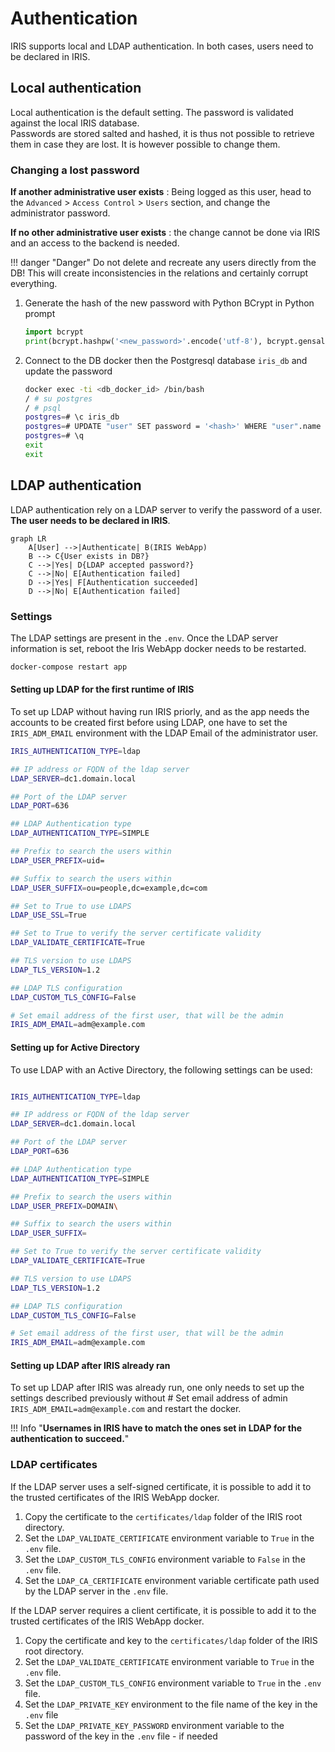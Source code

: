 # Authentication 
IRIS supports local and LDAP authentication. In both cases, users need to be declared in IRIS.   

## Local authentication 
Local authentication is the default setting. The password is validated against the local IRIS database.  
Passwords are stored salted and hashed, it is thus not possible to retrieve them in case they are lost. It is however possible to change them.   

### Changing a lost password
**If another administrative user exists** : Being logged as this user, head to the `Advanced` > `Access Control` > `Users` section, and change the administrator password. 

**If no other administrative user exists** : the change cannot be done via IRIS and an access to the backend is needed.  

!!! danger "Danger"
    Do not delete and recreate any users directly from the DB! This will create inconsistencies in the relations and certainly corrupt everything. 

1. Generate the hash of the new password with Python BCrypt in Python prompt
   
    ```python
    import bcrypt
    print(bcrypt.hashpw('<new_password>'.encode('utf-8'), bcrypt.gensalt()))
    ```

2. Connect to the DB docker then the Postgresql database `iris_db` and update the password 

    ```bash
    docker exec -ti <db_docker_id> /bin/bash
    / # su postgres
    / # psql
    postgres=# \c iris_db 
    postgres=# UPDATE "user" SET password = '<hash>' WHERE "user".name = 'administrator';
    postgres=# \q
    exit
    exit
    ```


## LDAP authentication 
LDAP authentication rely on a LDAP server to verify the password of a user.    
**The user needs to be declared in IRIS**.   

```mermaid
graph LR
    A[User] -->|Authenticate| B(IRIS WebApp)
    B --> C{User exists in DB?}
    C -->|Yes| D{LDAP accepted password?}
    C -->|No| E[Authentication failed]
    D -->|Yes| F[Authentication succeeded]
    D -->|No| E[Authentication failed]
```

### Settings 
The LDAP settings are present in the `.env`. Once the LDAP server information is set, reboot the Iris WebApp docker needs to be restarted.  

```bash
docker-compose restart app
```

#### Setting up LDAP for the first runtime of IRIS 
To set up LDAP without having run IRIS priorly, and as the app needs the accounts to be created first before using LDAP, one have to set the `IRIS_ADM_EMAIL` environment with the LDAP Email of the administrator user.  

```bash title="Example of LDAP configuration for first run"
IRIS_AUTHENTICATION_TYPE=ldap

## IP address or FQDN of the ldap server
LDAP_SERVER=dc1.domain.local

## Port of the LDAP server
LDAP_PORT=636

## LDAP Authentication type
LDAP_AUTHENTICATION_TYPE=SIMPLE

## Prefix to search the users within 
LDAP_USER_PREFIX=uid=

## Suffix to search the users within
LDAP_USER_SUFFIX=ou=people,dc=example,dc=com

## Set to True to use LDAPS
LDAP_USE_SSL=True

## Set to True to verify the server certificate validity
LDAP_VALIDATE_CERTIFICATE=True

## TLS version to use LDAPS
LDAP_TLS_VERSION=1.2

## LDAP TLS configuration 
LDAP_CUSTOM_TLS_CONFIG=False

# Set email address of the first user, that will be the admin 
IRIS_ADM_EMAIL=adm@example.com 
```

#### Setting up for Active Directory
To use LDAP with an Active Directory, the following settings can be used: 

```bash title="Example of LDAP configuration for first run with Active Directory"

IRIS_AUTHENTICATION_TYPE=ldap

## IP address or FQDN of the ldap server
LDAP_SERVER=dc1.domain.local

## Port of the LDAP server
LDAP_PORT=636

## LDAP Authentication type
LDAP_AUTHENTICATION_TYPE=SIMPLE

## Prefix to search the users within
LDAP_USER_PREFIX=DOMAIN\

## Suffix to search the users within
LDAP_USER_SUFFIX=

## Set to True to verify the server certificate validity
LDAP_VALIDATE_CERTIFICATE=True

## TLS version to use LDAPS
LDAP_TLS_VERSION=1.2

## LDAP TLS configuration 
LDAP_CUSTOM_TLS_CONFIG=False

# Set email address of the first user, that will be the admin
IRIS_ADM_EMAIL=adm@example.com 
```


#### Setting up LDAP after IRIS already ran
To set up LDAP after IRIS was already run, one only needs to set up the settings described previously without # Set email address of admin 
`IRIS_ADM_EMAIL=adm@example.com` and restart the docker.  


!!! Info "**Usernames in IRIS have to match the ones set in LDAP for the authentication to succeed.**" 


### LDAP certificates
If the LDAP server uses a self-signed certificate, it is possible to add it to the trusted certificates of the IRIS WebApp docker. 

1. Copy the certificate to the `certificates/ldap` folder of the IRIS root directory.
2. Set the `LDAP_VALIDATE_CERTIFICATE` environment variable to `True` in the `.env` file.
3. Set the `LDAP_CUSTOM_TLS_CONFIG` environment variable to `False` in the `.env` file.
4. Set the `LDAP_CA_CERTIFICATE` environment variable certificate path used by the LDAP server in the `.env` file.

If the LDAP server requires a client certificate, it is possible to add it to the trusted certificates of the IRIS WebApp docker. 

1. Copy the certificate and key to the `certificates/ldap` folder of the IRIS root directory.
2. Set the `LDAP_VALIDATE_CERTIFICATE` environment variable to `True` in the `.env` file.
3. Set the `LDAP_CUSTOM_TLS_CONFIG` environment variable to `True` in the `.env` file.
4. Set the `LDAP_PRIVATE_KEY` environment to the file name of the key in the `.env` file 
5. Set the `LDAP_PRIVATE_KEY_PASSWORD` environment variable to the password of the key in the `.env` file - if needed 

